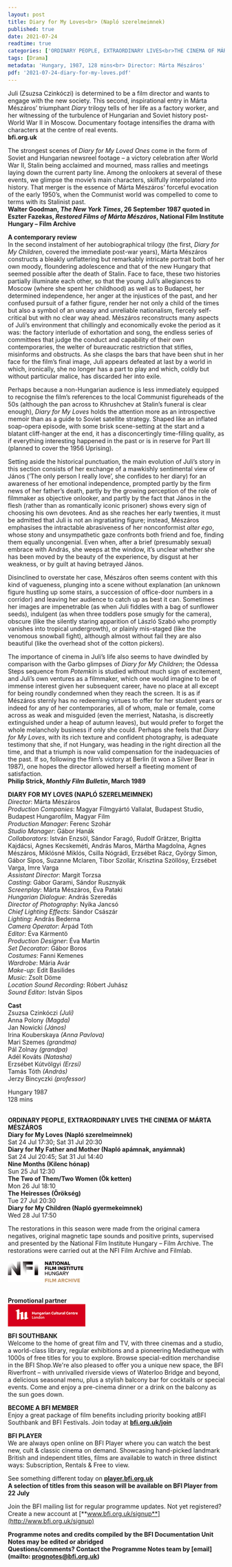 ```yaml
---
layout: post
title: Diary for My Loves<br> (Napló szerelmeimnek) 
published: true
date: 2021-07-24 
readtime: true
categories: ['ORDINARY PEOPLE, EXTRAORDINARY LIVES<br>THE CINEMA OF MÁRTA MÉSZÁROS']
tags: [Drama]
metadata: 'Hungary, 1987, 128 mins<br> Director: Márta Mészáros'
pdf: '2021-07-24-diary-for-my-loves.pdf'
---
```


Juli (Zsuzsa Czinkóczi) is determined to be a film director and wants to engage with the new society. This second, inspirational entry in Márta Mészáros’ triumphant _Diary_ trilogy tells of her life as a factory worker, and her witnessing of the turbulence of Hungarian and Soviet history post-World War II in Moscow. Documentary footage intensifies the drama with characters at the centre of real events.<br>
**bfi.org.uk**

The strongest scenes of _Diary for My Loved Ones_ come in the form of Soviet and Hungarian newsreel footage – a victory celebration after World War II, Stalin being acclaimed and mourned, mass rallies and meetings laying down the current party line. Among the onlookers at several of these events, we glimpse the movie’s main characters, skilfully interpolated into history.  That merger is the essence of Márta Mészáros’ forceful evocation of the early 1950’s, when the Communist world was compelled to come to terms with its Stalinist past.<br>
**Walter Goodman, _The New York Times_, 26 September 1987 quoted in Eszter Fazekas, _Restored Films of Márta Mészáros_, National Film Institute Hungary – Film Archive**

**A contemporary review**<br>
In the second instalment of her autobiographical trilogy (the first, _Diary for My Children_, covered the immediate post-war years), Márta Mészáros constructs a bleakly unflattering but remarkably intricate portrait both of her own moody, floundering adolescence and that of the new Hungary that seemed possible after the death of Stalin. Face to face, these two histories partially illuminate each other, so that the young Juli’s allegiances to Moscow (where she spent her childhood) as well as to Budapest, her determined independence, her anger at the injustices of the past, and her confused pursuit of a father figure, render her not only a child of the times but also a symbol of an uneasy and unreliable nationalism, fiercely self-critical but with no clear way ahead. Mészáros reconstructs many aspects of Juli’s environment that chillingly and economically evoke the period as it was: the factory interlude of exhortation and song, the endless series of committees that judge the conduct and capability of their own contemporaries, the welter of bureaucratic restriction that stifles, misinforms and obstructs. As she clasps the bars that have been shut in her face for the film’s final image, Juli appears defeated at last by a world in which, ironically, she no longer has a part to play and which, coldly but without particular malice, has discarded her into exile.

Perhaps because a non-Hungarian audience is less immediately equipped to recognise the film’s references to the local Communist figureheads of the 50s (although the pan across to Khrushchev at Stalin’s funeral is clear enough), _Diary for My Loves_ holds the attention more as an introspective memoir than as a guide to Soviet satellite strategy. Shaped like an inflated soap-opera episode, with some brisk scene-setting at the start and a blatant cliff-hanger at the end, it has a disconcertingly time-filling quality, as if everything interesting happened in the past or is in reserve for Part III (planned to cover the 1956 Uprising).

Setting aside the historical punctuation, the main evolution of Juli’s story in this section consists of her exchange of a mawkishly sentimental view of János (‘The only person I really love’, she confides to her diary) for an awareness of her emotional independence, prompted partly by the firm news of her father’s death, partly by the growing perception of the role of filmmaker as objective onlooker, and partly by the fact that János in the flesh (rather than as romantically iconic prisoner) shows every sign of choosing his own devotees. And as she reaches her early twenties, it must be admitted that Juli is not an ingratiating figure; instead, Mészáros emphasises the intractable abrasiveness of her nonconformist _alter ego_, whose stony and unsympathetic gaze confronts both friend and foe, finding them equally uncongenial. Even when, after a brief (presumably sexual) embrace with András, she weeps at the window, it’s unclear whether she has been moved by the beauty of the experience, by disgust at her weakness, or by guilt at having betrayed János.

Disinclined to overstate her case, Mészáros often seems content with this kind of vagueness, plunging into a scene without explanation (an unknown figure hustling up some stairs, a succession of office-door numbers in a corridor) and leaving her audience to catch up as best it can. Sometimes her images are impenetrable (as when Juli fiddles with a bag of sunflower seeds), indulgent (as when three toddlers pose smugly for the camera), obscure (like the silently staring apparition of László Szabó who promptly vanishes into tropical undergrowth), or plainly mis-staged (like the venomous snowball fight), although almost without fail they are also beautiful (like the overhead shot of the cotton pickers).

The importance of cinema in Juli’s life also seems to have dwindled by comparison with the Garbo glimpses of _Diary for My Children_; the Odessa Steps sequence from _Potemkin_ is studied without much sign of excitement, and Juli’s own ventures as a filmmaker, which one would imagine to be of immense interest given her subsequent career, have no place at all except for being roundly condemned when they reach the screen. It is as if Mészáros sternly has no redeeming virtues to offer for her student years or indeed for any of her contemporaries, all of whom, male or female, come across as weak and misguided (even the merriest, Natasha, is discreetly extinguished under a heap of autumn leaves), but would prefer to forget the whole melancholy business if only she could. Perhaps she feels that _Diary for My Loves_, with its rich texture and confident photography, is adequate testimony that she, if not Hungary, was heading in the right direction all the time, and that a triumph is now valid compensation for the inadequacies of the past. If so, following the film’s victory at Berlin (it won a Silver Bear in 1987), one hopes the director allowed herself a fleeting moment of satisfaction.<br>
**Philip Strick, _Monthly Film Bulletin_, March 1989**<br>

 **DIARY FOR MY LOVES (NAPLÓ SZERELMEIMNEK)**<br>
_Director_: Márta Mészáros  
_Production Companies_: Magyar Filmgyártó Vallalat, Budapest Studio, Budapest Hungarofilm, Magyar Film  
_Production Manager_: Ferenc Szohár  
_Studio Manager_: Gábor Hanák  
_Collaborators_: István Enzsöl, Sándor Faragó, Rudolf Grätzer, Brigitta Kajdácsi, Agnes Kecskeméti, András Maros, Mártha Magdolna, Agnes Mészáros, Miklósné Miklós, Csilla Nógrádi, Erzsébet Rácz, György Simon, Gábor Sipos, Suzanne Mclaren, Tibor Szollár, Krisztina Szöllösy, Erzsébet Varga, Imre Varga  
_Assistant Director_: Margit Torzsa  
_Casting_: Gábor Garami, Sándor Rusznyák  
_Screenplay_: Márta Mészáros, Éva Pataki  
_Hungarian Dialogue_: András Szeredás  
_Director of Photography_: Nyika Jancsó  
_Chief Lighting Effects_: Sándor Császár  
_Lighting_: András Bederna  
_Camera Operator_: Árpád Tóth  
_Editor_: Éva Kármentö  
_Production Designer_: Éva Martin  
_Set Decorator_: Gábor Boros  
_Costumes_: Fanni Kemenes  
_Wardrobe_: Mária Avár  
_Make-up_: Edit Basilides  
_Music_: Zsolt Döme  
_Location Sound Recording_: Róbert Juhász  
_Sound Editor_: István Sipos<br>

**Cast**<br>
Zsuzsa Czinkóczi _(Juli)_  
Anna Polony _(Magda)_  
Jan Nowicki _(János)_  
Irina Kouberskaya _(Anna Pavlova)_  
Mari Szemes _(grandma)_  
Pál Zolnay _(grandpa)_  
Adél Kováts _(Natasha)_  
Erzsébet Kútvölgyi _(Erzsi)_  
Tamás Tóth _(András)_<br>
Jerzy Bincyczki _(professor)_<br>

Hungary 1987<br>
128 mins<br>
<br>
  
**ORDINARY PEOPLE, EXTRAORDINARY LIVES**
**THE CINEMA OF MÁRTA MÉSZÁROS**<br>
**Diary for My Loves (Napló szerelmeimnek)**<br>
Sat 24 Jul 17:30; Sat 31 Jul 20:30<br>
**Diary for My Father and Mother (Napló apámnak, anyámnak)**<br>
Sat 24 Jul 20:45; Sat 31 Jul 14:40<br>
**Nine Months (Kilenc hónap)**<br>
Sun 25 Jul 12:30<br>
**The Two of Them/Two Women (Ök ketten)**<br>
Mon 26 Jul 18:10<br>
**The Heiresses (Örökség)**<br>
Tue 27 Jul 20:30<br>
**Diary for My Children (Napló gyermekeimnek)**<br>
Wed 28 Jul 17:50<br>

The restorations in this season were made from the original camera negatives, original magnetic tape sounds and positive prints, supervised and presented by the National Film Institute Hungary – Film Archive. The restorations were carried out at the NFI Film Archive and Filmlab.<br>
<br>
<img style="float: left;" src="/img/nfi-hungary-logo-01.png"><br>
<br><br><br>

**Promotional partner**<br>
<img style="float: left;" src="/img/hungarian-cultural-centre-logo-01.png">
<br><br><br>

**BFI SOUTHBANK**  
Welcome to the home of great film and TV, with three cinemas and a studio, a world-class library, regular exhibitions and a pioneering Mediatheque with 1000s of free titles for you to explore. Browse special-edition merchandise in the BFI Shop.We&#39;re also pleased to offer you a unique new space, the BFI Riverfront – with unrivalled riverside views of Waterloo Bridge and beyond, a delicious seasonal menu, plus a stylish balcony bar for cocktails or special events. Come and enjoy a pre-cinema dinner or a drink on the balcony as the sun goes down.  

**BECOME A BFI MEMBER**  
Enjoy a great package of film benefits including priority booking atBFI Southbank and BFI Festivals. Join today at [**bfi.org.uk/join**](http://www.bfi.org.uk/join)  

**BFI PLAYER**  
 We are always open online on BFI Player where you can watch the best new, cult &amp; classic cinema on demand. Showcasing hand-picked landmark British and independent titles, films are available to watch in three distinct ways: Subscription, Rentals &amp; Free to view.  

See something different today on [**player.bfi.org.uk**](https://player.bfi.org.uk)  
**A selection of titles from this season will be available on BFI Player from 22 July**<br>

Join the BFI mailing list for regular programme updates. Not yet registered? Create a new account at [**www.bfi.org.uk/signup**](http://www.bfi.org.uk/signup)

**Programme notes and credits compiled by the BFI Documentation Unit  
Notes may be edited or abridged  
Questions/comments? Contact the Programme Notes team by [email](mailto: prognotes@bfi.org.uk)**
